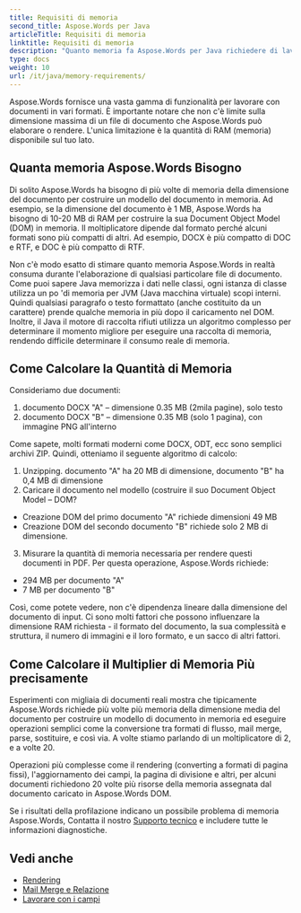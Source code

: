 ```yaml
---
title: Requisiti di memoria
second_title: Aspose.Words per Java
articleTitle: Requisiti di memoria
linktitle: Requisiti di memoria
description: "Quanto memoria fa Aspose.Words per Java richiedere di lavorare con i documenti? Scopri i dettagli."
type: docs
weight: 10
url: /it/java/memory-requirements/
---
```


Aspose.Words fornisce una vasta gamma di funzionalità per lavorare con documenti in vari formati. È importante notare che non c'è limite sulla dimensione massima di un file di documento che Aspose.Words può elaborare o rendere. L'unica limitazione è la quantità di RAM (memoria) disponibile sul tuo lato.

## Quanta memoria Aspose.Words Bisogno

Di solito Aspose.Words ha bisogno di più volte di memoria della dimensione del documento per costruire un modello del documento in memoria. Ad esempio, se la dimensione del documento è 1 MB, Aspose.Words ha bisogno di 10-20 MB di RAM per costruire la sua Document Object Model (DOM) in memoria. Il moltiplicatore dipende dal formato perché alcuni formati sono più compatti di altri. Ad esempio, DOCX è più compatto di DOC e RTF, e DOC è più compatto di RTF.

Non c'è modo esatto di stimare quanto memoria Aspose.Words in realtà consuma durante l'elaborazione di qualsiasi particolare file di documento. Come puoi sapere Java memorizza i dati nelle classi, ogni istanza di classe utilizza un po 'di memoria per JVM (Java macchina virtuale) scopi interni. Quindi qualsiasi paragrafo o testo formattato (anche costituito da un carattere) prende qualche memoria in più dopo il caricamento nel DOM. Inoltre, il Java il motore di raccolta rifiuti utilizza un algoritmo complesso per determinare il momento migliore per eseguire una raccolta di memoria, rendendo difficile determinare il consumo reale di memoria.

## Come Calcolare la Quantità di Memoria

Consideriamo due documenti:

1. documento DOCX "A" – dimensione 0.35 MB (2mila pagine), solo testo
2. documento DOCX "B" – dimensione 0.35 MB (solo 1 pagina), con immagine PNG all'interno

Come sapete, molti formati moderni come DOCX, ODT, ecc sono semplici archivi ZIP. Quindi, otteniamo il seguente algoritmo di calcolo:
1. Unzipping. documento "A" ha 20 MB di dimensione, documento "B" ha 0,4 MB di dimensione
2. Caricare il documento nel modello (costruire il suo Document Object Model – DOM?
* Creazione DOM del primo documento "A" richiede dimensioni 49 MB
* Creazione DOM del secondo documento "B" richiede solo 2 MB di dimensione.
3. Misurare la quantità di memoria necessaria per rendere questi documenti in PDF. Per questa operazione, Aspose.Words richiede:
  * 294 MB per documento "A"
  * 7 MB per documento "B"

Così, come potete vedere, non c'è dipendenza lineare dalla dimensione del documento di input. Ci sono molti fattori che possono influenzare la dimensione RAM richiesta - il formato del documento, la sua complessità e struttura, il numero di immagini e il loro formato, e un sacco di altri fattori.

## Come Calcolare il Multiplier di Memoria Più precisamente

Esperimenti con migliaia di documenti reali mostra che tipicamente Aspose.Words richiede più volte più memoria della dimensione media del documento per costruire un modello di documento in memoria ed eseguire operazioni semplici come la conversione tra formati di flusso, mail merge, parse, sostituire, e così via. A volte stiamo parlando di un moltiplicatore di 2, e a volte 20.

Operazioni più complesse come il rendering (converting a formati di pagina fissi), l'aggiornamento dei campi, la pagina di divisione e altri, per alcuni documenti richiedono 20 volte più risorse della memoria assegnata dal documento caricato in Aspose.Words DOM.

Se i risultati della profilazione indicano un possibile problema di memoria Aspose.Words, Contatta il nostro [Supporto tecnico](/words/it/java/technical-support/) e includere tutte le informazioni diagnostiche.

## Vedi anche

* [Rendering](/words/it/java/rendering/)
* [Mail Merge e Relazione](https://docs.aspose.com/words/java/mail-merge-and-reporting/)
* [Lavorare con i campi](/words/it/java/working-with-fields/)